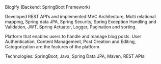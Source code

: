 Blogify (Backend: SpringBoot Framework)

Developed REST API’s and implemented MVC Architecture, Multi relational mapping, Spring data JPA, Spring Security, Spring 
Exception Handling and Validation, JWT, Spring Actuator, Logger, Pagination and sorting.

Platform that enables users to handle and manage blog posts. User Authentication, Content Management, Post Creation and 
Editing, Categorization are the features of the platform.

Technologies: SpringBoot, Java, Spring Data JPA, Maven, REST APIs. 
